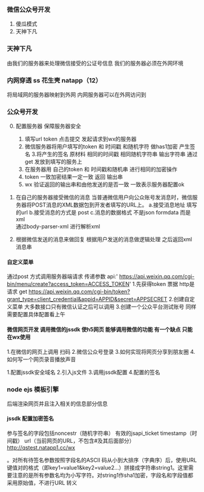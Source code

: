 ### 微信公众号开发
1. 傻瓜模式
2. 天神下凡

###  天神下凡
由我们的服务器来处理微信接受的公证号信息 
我们的服务器必须在外网环境

### 内网穿透  ss  花生壳 natapp（12）
将局域网的服务器映射到外网 
内网服务器可以在外网访问到
### 公众号开发
0. 配置服务器  保障服务器安全
   1. 填写url  token  点击提交 发起请求到wx的服务器
   2. 微信服务器将用户填写的token 和 时间戳 和随机字符 做has1加密  产生签名
   3.将产生的签名  原材料 相同的时间戳 相同随机字符串 输出字符串 通过get 发放到填写的服务上
   4. 在服务器用 自己的token 和 时间戳和随机串 进行相同的加密操作 
   5. token 一致加密结果一定一致 返回 输出串
   6. wx 验证返回的输出串和由他发送的是否一致 一致表示服务器配置ok
1. 在自己的服务器接受微信的消息 
   当普通微信用户向公众账号发消息时，微信服务器将POST消息的XML数据包到开发者填写的URL上。
   a.接受消息地址 填写的url 
   b.接受消息的方式是 post
   c.消息的数据格式 不是json  formdata 而是xml  
   通过body-parser-xml 进行解析xml

2. 根据微信发送的消息来做回复
  根据用户发送的消息做逻辑处理 之后返回xml 消息串
####  自定义菜单
通过post 方式调用服务器端请求 传递参数
api:' https://api.weixin.qq.com/cgi-bin/menu/create?access_token=ACCESS_TOKEN'
1.先获得token 票据
http是请求 get
https://api.weixin.qq.com/cgi-bin/token?grant_type=client_credential&appid=APPID&secret=APPSECRET
2.创建自定义菜单
大多数接口只有微信认证之后可以调用
3.创建一个公众平台测试账号
同样需要配置具体配置看上午

#### 微信网页开发 调用微信的jssdk 使h5网页 能够调用微信的功能 有一个缺点 只能在wx使用
1.在微信的网页上调用 扫码
2.微信公众号登录
3.如何实现将网页分享到朋友圈
4.如何写一个网页录音播放声音

1.配置jssdk安全域名
2.引入js文件
3.调用jssdk配置
4.配置的签名

### node ejs 模板引擎
后端渲染网页并且注入相关的信息部分信息

#### jssdk 配置加密签名
参与签名的字段包括noncestr（随机字符串）
有效的jsapi_ticket
timestamp（时间戳） 
url（当前网页的URL，不包含#及其后面部分）  http://qstest.natapp1.cc/wx
  
  
  。对所有待签名参数按照字段名的ASCII 码从小到大排序（字典序）后，使用URL键值对的格式（即key1=value1&key2=value2…）拼接成字符串string1。这里需要注意的是所有参数名均为小写字符。对string1作sha1加密，字段名和字段值都采用原始值，不进行URL 转义